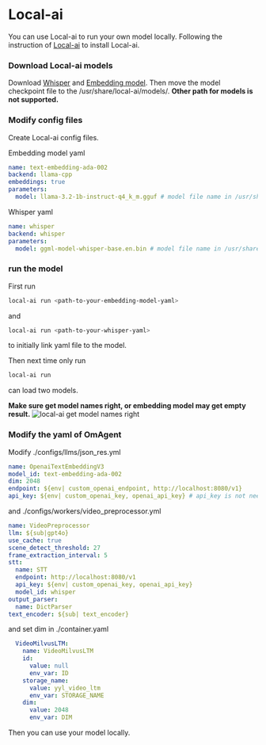 # Local-ai
You can use Local-ai to run your own model locally.
Following the instruction of [Local-ai](https://github.com/mudler/LocalAI) to install Local-ai.

### Download Local-ai models
Download [Whisper](https://huggingface.co/ggerganov/whisper.cpp) and [Embedding model](https://huggingface.co/hugging-quants/Llama-3.2-1B-Instruct-Q4_K_M-GGUF). 
Then move the model checkpoint file to the /usr/share/local-ai/models/. **Other path for models is not supported.**

### Modify config files
Create Local-ai config files.

Embedding model yaml
```yaml
name: text-embedding-ada-002
backend: llama-cpp
embeddings: true
parameters:
  model: llama-3.2-1b-instruct-q4_k_m.gguf # model file name in /usr/share/local-ai/models/
```
Whisper yaml
```yaml
name: whisper
backend: whisper
parameters:
  model: ggml-model-whisper-base.en.bin # model file name in /usr/share/local-ai/models/
```
### run the model
First run
```bash
local-ai run <path-to-your-embedding-model-yaml>
```
and
```bash
local-ai run <path-to-your-whisper-yaml>
```
to initially link yaml file to the model.

Then next time only run
```bash
local-ai run
```
can load two models.

**Make sure get model names right, or embedding model may get empty result.**
![local-ai get model names right](./images/local-ai.png)

### Modify the yaml of OmAgent
Modify ./configs/llms/json_res.yml
```yaml
name: OpenaiTextEmbeddingV3
model_id: text-embedding-ada-002
dim: 2048
endpoint: ${env| custom_openai_endpoint, http://localhost:8080/v1}
api_key: ${env| custom_openai_key, openai_api_key} # api_key is not needed
```
and ./configs/workers/video_preprocessor.yml
```yaml
name: VideoPreprocessor
llm: ${sub|gpt4o}
use_cache: true
scene_detect_threshold: 27
frame_extraction_interval: 5
stt:
  name: STT
  endpoint: http://localhost:8080/v1
  api_key: ${env| custom_openai_key, openai_api_key}
  model_id: whisper
output_parser: 
  name: DictParser
text_encoder: ${sub| text_encoder}
```
and set dim in ./container.yaml
```yaml
  VideoMilvusLTM:
    name: VideoMilvusLTM
    id:
      value: null
      env_var: ID
    storage_name:
      value: yyl_video_ltm
      env_var: STORAGE_NAME
    dim:
      value: 2048
      env_var: DIM
```

Then you can use your model locally.
